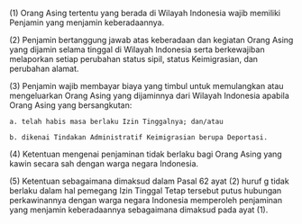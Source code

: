 (1) Orang Asing tertentu yang berada di Wilayah Indonesia wajib memiliki Penjamin yang menjamin keberadaannya.

(2) Penjamin bertanggung jawab atas keberadaan dan kegiatan Orang Asing yang dijamin selama tinggal di Wilayah Indonesia serta berkewajiban melaporkan setiap perubahan status sipil, status Keimigrasian, dan perubahan alamat.

(3) Penjamin wajib membayar biaya yang timbul untuk memulangkan atau mengeluarkan Orang Asing yang dijaminnya dari Wilayah Indonesia apabila Orang Asing yang bersangkutan:

    a. telah habis masa berlaku Izin Tinggalnya; dan/atau

    b. dikenai Tindakan Administratif Keimigrasian berupa Deportasi.

(4) Ketentuan mengenai penjaminan tidak berlaku bagi Orang Asing yang kawin secara sah dengan warga negara Indonesia.

(5) Ketentuan sebagaimana dimaksud dalam Pasal 62 ayat (2) huruf g tidak berlaku dalam hal pemegang Izin Tinggal Tetap tersebut putus hubungan perkawinannya dengan warga negara Indonesia memperoleh penjaminan yang menjamin keberadaannya sebagaimana dimaksud pada ayat (1).